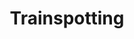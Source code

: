 ---
title: "Trainspotting"

year: 1996

director: "Danny Boyle"

summary: "Heroin addict Renton and his friends tries to find meaning in life"

comment: "Cult classic generational film about not having a big fucking television"

image: "https://media.giphy.com/media/fnR1k3CZLQt3y/giphy.gif"

imdb: "https://www.imdb.com/title/tt0117951/"

quotes:
  - "Who needs reasons when you've got heroin?"
  - "He's a mate, you know, so what can you do?"
---